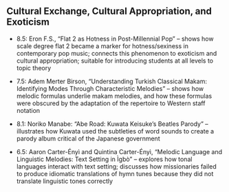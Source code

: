 ## Cultural Exchange, Cultural Appropriation, and Exoticism

- 8.5: Eron F.S., “Flat 2 as Hotness in Post-Millennial Pop” – shows how scale degree flat 2 became a marker for hotness/sexiness in contemporary pop music; connects this phenomenon to exoticism and cultural appropriation; suitable for introducing students at all levels to topic theory

- 7.5: Adem Merter Birson, “Understanding Turkish Classical Makam: Identifying Modes Through Characteristic Melodies” – shows how melodic formulas underlie makam melodies, and how these formulas were obscured by the adaptation of the repertoire to Western staff notation

- 8.1: Noriko Manabe: “Abe Road: Kuwata Keisuke’s Beatles Parody” – illustrates how Kuwata used the subtleties of word sounds to create a parody album critical of the Japanese government

- 6.5: Aaron Carter-Ényì and Quintina Carter-Ényì, “Melodic Language and Linguistic Melodies: Text Setting in Ìgbò” – explores how tonal languages interact with text setting; discusses how missionaries failed to produce idiomatic translations of hymn tunes because they did not translate linguistic tones correctly
